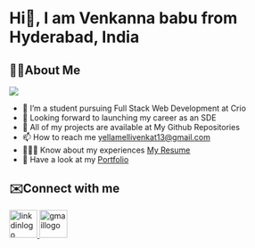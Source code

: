 # Hi👋, I am Venkanna babu from Hyderabad, India
## 🙋‍♂️About Me
![](https://komarev.com/ghpvc/?username=Venkannababu22&color=green&label=PROFILE+VIEWS)
  - 🌱 I’m a student pursuing Full Stack Web Development at Crio
  - 👯 Looking forward to launching my career as an SDE
  - 🤔 All of my projects are available at My Github Repositories
  - 📫 How to reach me <a href="https://www.gmail.com">yellamellivenkat13@gmail.com</a>
  - 👨🏻‍🎓 Know about my experiences  <a href="https://drive.google.com/file/d/1mPqI_DI3EAnZfiod-9C9GoegJMemLq0_/view?usp=sharing">My Resume</a>
  - 💬 Have a look at my <a href="https://www.crio.do/learn/portfolio/yellamellivenkannababu22/">Portfolio</a>

## ✉️Connect with me
 <a href="https://www.linkedin.com/in/venkannababu22">
  <img src="https://upload.wikimedia.org/wikipedia/commons/thumb/c/ca/LinkedIn_logo_initials.png/600px-LinkedIn_logo_initials.png" 
    width=50px height=50px alt="linkdinlogo"/>
 </a>
 <a href="https://www.gmail.com">
  <img src="https://static.vecteezy.com/system/resources/previews/022/484/516/original/google-mail-gmail-icon-logo-symbol-free-png.png" 
    width=50px height=50px alt="gmaillogo"/>
 </a>
 
